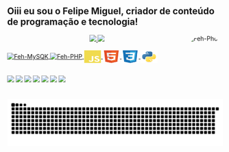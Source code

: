 ## Oiii eu sou o Felipe Miguel, criador de conteúdo de programação e tecnologia!
<div align="center">
  <a href="https://github.com/fehoffcial">
  <img height="156em" src="https://github-readme-stats.vercel.app/api?username=fehoffcial&show_icons=true&theme=codeSTACKr&include_all_commits=true&count_private=true"/>
  <img height="156em" src="https://github-readme-stats.vercel.app/api/top-langs/?username=fehoffcial&layout=compact&langs_count=7&theme=codeSTACKr"/>
  <img align="right" alt="Feh-Photo" height="150" style="border-radius:50px;" src="https://avatars.githubusercontent.com/u/102194131?s=400&u=7456cabb4a2bbaa0d3f1b09eb127a4e818b9a52c&v=4">
</div>
  
  
<div style="display: inline_block"><br>
    <img align="center" alt="Feh-MySQK" height="30" width="40" src="https://devtools.com.br/blog/wp-content/uploads/2013/06/MySQL-Logo.wine_.png">
    <img align="center" alt="Feh-PHP" height="30" width="40" src="https://upload.wikimedia.org/wikipedia/commons/thumb/2/27/PHP-logo.svg/1200px-PHP-logo.svg.png">
  <img align="center" alt="Feh-Js" height="30" width="40" src="https://raw.githubusercontent.com/devicons/devicon/master/icons/javascript/javascript-plain.svg">
  <img align="center" alt="Feh-HTML" height="30" width="40" src="https://raw.githubusercontent.com/devicons/devicon/master/icons/html5/html5-original.svg">
  <img align="center" alt="Feh-CSS" height="30" width="40" src="https://raw.githubusercontent.com/devicons/devicon/master/icons/css3/css3-original.svg">
  <img align="center" alt="Feh-Python" height="30" width="40" src="https://raw.githubusercontent.com/devicons/devicon/master/icons/python/python-original.svg">
</div>
  
  ##
 
<div>
    <a href="https://www.linkedin.com/in/felipe-miguel-20a57b235" target="_blank"><img src="https://img.shields.io/badge/Twitter-1DA1F2?style=for-the-badge&logo=twitter&logoColor=white" target="_blank"></a>
  <a href="https://www.linkedin.com/in/felipe-miguel-20a57b235" target="_blank"><img src="https://img.shields.io/badge/-LinkedIn-%230077B5?style=for-the-badge&logo=linkedin&logoColor=white" target="_blank"></a>
  <a href="https://instagram.com/fehoffcial" target="_blank"><img src="https://img.shields.io/badge/-Instagram-%23E4405F?style=for-the-badge&logo=instagram&logoColor=white" target="_blank"></a>
 <a href="https://discord.gg/wagxzStdcR" target="_blank"><img src="https://img.shields.io/badge/Discord-7289DA?style=for-the-badge&logo=discord&logoColor=white" target="_blank"></a> 
  <a href = "mailto:fehoffcial@protonmail.com"><img src="https://img.shields.io/badge/ProtonMail-8B89CC?style=for-the-badge&logo=protonmail&logoColor=white" target="_blank"></a>
  <a href="https://gitlab.com/fehoffcial" target="_blank"><img src="https://img.shields.io/badge/GitLab-330F63?style=for-the-badge&logo=gitlab&logoColor=white" target="_blank"></a> 
    <a href="https://www.reddit.com/user/fehoffcial" target="_blank"><img src="https://img.shields.io/badge/Reddit-FF4500?style=for-the-badge&logo=reddit&logoColor=white" target="_blank"></a> 
 
  ![Snake animation](https://github.com/fehoffcial/fehoffcial/blob/output/github-contribution-grid-snake.svg)
 
</div>
